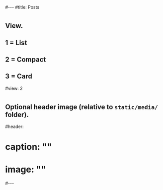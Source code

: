#---
#title: Posts
#
## View.
##   1 = List
##   2 = Compact
##   3 = Card
#view: 2
#
## Optional header image (relative to `static/media/` folder).
#header:
#  caption: ""
#  image: ""
#---
